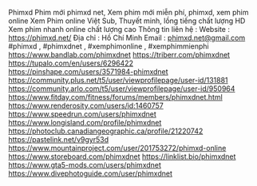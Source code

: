 Phimxd Phim mới phimxd net, Xem phim mới miễn phí, phimxd, xem phim online Xem Phim online Việt Sub, Thuyết minh, lồng tiếng chất lượng HD Xem phim nhanh online chất lượng cao
Thông tin liên hệ :
Website : https://phimxd.net/
Địa chỉ : Hồ Chí Minh
Email : phimxd.net@gmail.com
#phimxd , #phimxdnet , #xemphimonline , #xemphimmienphi
https://www.bandlab.com/phimxdnet 
https://triberr.com/phimxdnet 
https://tupalo.com/en/users/6296422 
https://pinshape.com/users/3571984-phimxdnet 
https://community.plus.net/t5/user/viewprofilepage/user-id/131881 
https://community.arlo.com/t5/user/viewprofilepage/user-id/950964 
https://www.fitday.com/fitness/forums/members/phimxdnet.html 
https://www.renderosity.com/users/id:1460757 
https://www.speedrun.com/users/phimxdnet 
https://www.longisland.com/profile/phimxdnet 
https://photoclub.canadiangeographic.ca/profile/21220742 
https://pastelink.net/v9gyr53d 
https://www.mountainproject.com/user/201753272/phimxd-online 
https://www.storeboard.com/phimxdnet 
https://linklist.bio/phimxdnet 
https://www.gta5-mods.com/users/phimxdnet 
https://www.divephotoguide.com/user/phimxdnet 
